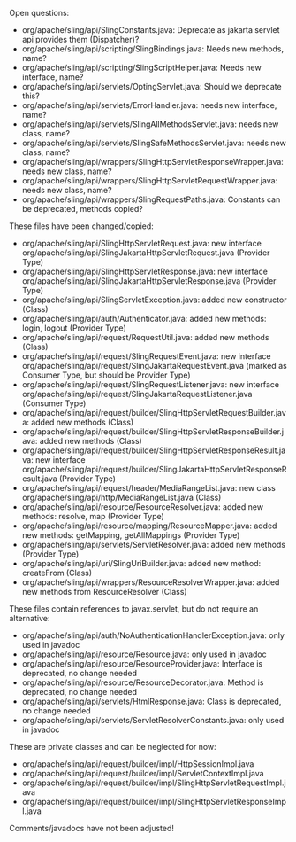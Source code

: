 Open questions:
- org/apache/sling/api/SlingConstants.java: Deprecate as jakarta servlet api provides them (Dispatcher)?
- org/apache/sling/api/scripting/SlingBindings.java: Needs new methods, name?
- org/apache/sling/api/scripting/SlingScriptHelper.java: Needs new interface, name?
- org/apache/sling/api/servlets/OptingServlet.java: Should we deprecate this?
- org/apache/sling/api/servlets/ErrorHandler.java: needs new interface, name?
- org/apache/sling/api/servlets/SlingAllMethodsServlet.java: needs new class, name?
- org/apache/sling/api/servlets/SlingSafeMethodsServlet.java: needs new class, name?
- org/apache/sling/api/wrappers/SlingHttpServletResponseWrapper.java: needs new class, name?
- org/apache/sling/api/wrappers/SlingHttpServletRequestWrapper.java: needs new class, name?
- org/apache/sling/api/wrappers/SlingRequestPaths.java: Constants can be deprecated, methods copied?

These files have been changed/copied:
- org/apache/sling/api/SlingHttpServletRequest.java: new interface org/apache/sling/api/SlingJakartaHttpServletRequest.java (Provider Type)
- org/apache/sling/api/SlingHttpServletResponse.java: new interface org/apache/sling/api/SlingJakartaHttpServletResponse.java (Provider Type)
- org/apache/sling/api/SlingServletException.java: added new constructor (Class)
- org/apache/sling/api/auth/Authenticator.java: added new methods: login, logout (Provider Type)
- org/apache/sling/api/request/RequestUtil.java: added new methods (Class)
- org/apache/sling/api/request/SlingRequestEvent.java: new interface org/apache/sling/api/request/SlingJakartaRequestEvent.java (marked as Consumer Type, but should be Provider Type)
- org/apache/sling/api/request/SlingRequestListener.java: new interface org/apache/sling/api/request/SlingJakartaRequestListener.java (Consumer Type)
- org/apache/sling/api/request/builder/SlingHttpServletRequestBuilder.java: added new methods (Class)
- org/apache/sling/api/request/builder/SlingHttpServletResponseBuilder.java: added new methods (Class)
- org/apache/sling/api/request/builder/SlingHttpServletResponseResult.java: new interface org/apache/sling/api/request/builder/SlingJakartaHttpServletResponseResult.java (Provider Type)
- org/apache/sling/api/request/header/MediaRangeList.java: new class org/apache/sling/api/http/MediaRangeList.java (Class)
- org/apache/sling/api/resource/ResourceResolver.java: added new methods: resolve, map (Provider Type)
- org/apache/sling/api/resource/mapping/ResourceMapper.java: added new methods: getMapping, getAllMappings (Provider Type)
- org/apache/sling/api/servlets/ServletResolver.java: added new methods (Provider Type)
- org/apache/sling/api/uri/SlingUriBuilder.java: added new method: createFrom (Class)
- org/apache/sling/api/wrappers/ResourceResolverWrapper.java: added new methods from ResourceResolver (Class)

These files contain references to javax.servlet, but do not require an alternative:
- org/apache/sling/api/auth/NoAuthenticationHandlerException.java: only used in javadoc
- org/apache/sling/api/resource/Resource.java: only used in javadoc
- org/apache/sling/api/resource/ResourceProvider.java: Interface is deprecated, no change needed
- org/apache/sling/api/resource/ResourceDecorator.java: Method is deprecated, no change needed
- org/apache/sling/api/servlets/HtmlResponse.java: Class is deprecated, no change needed
- org/apache/sling/api/servlets/ServletResolverConstants.java: only used in javadoc

These are private classes and can be neglected for now:
- org/apache/sling/api/request/builder/impl/HttpSessionImpl.java
- org/apache/sling/api/request/builder/impl/ServletContextImpl.java
- org/apache/sling/api/request/builder/impl/SlingHttpServletRequestImpl.java
- org/apache/sling/api/request/builder/impl/SlingHttpServletResponseImpl.java

Comments/javadocs have not been adjusted!


